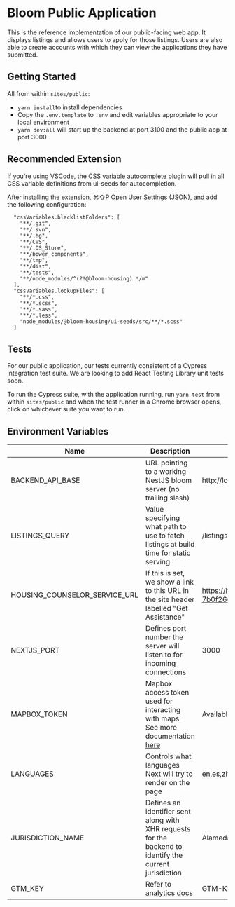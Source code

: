 # Bloom Public Application

This is the reference implementation of our public-facing web app. It displays listings and allows users to apply for those listings. Users are also able to create accounts with which they can view the applications they have submitted.

## Getting Started

All from within `sites/public`:

- `yarn install`to install dependencies
- Copy the `.env.template` to `.env` and edit variables appropriate to your local environment
- `yarn dev:all` will start up the backend at port 3100 and the public app at port 3000

## Recommended Extension

If you're using VSCode, the [CSS variable autocomplete plugin](https://marketplace.visualstudio.com/items?itemName=vunguyentuan.vscode-css-variables&ssr=false#overview) will pull in all CSS variable definitions from ui-seeds for autocompletion.

After installing the extension, ⌘⇧P Open User Settings (JSON), and add the following configuration:

```
  "cssVariables.blacklistFolders": [
    "**/.git",
    "**/.svn",
    "**/.hg",
    "**/CVS",
    "**/.DS_Store",
    "**/bower_components",
    "**/tmp",
    "**/dist",
    "**/tests",
    "**/node_modules/^(?!@bloom-housing).*/m"
  ],
  "cssVariables.lookupFiles": [
    "**/*.css",
    "**/*.scss",
    "**/*.sass",
    "**/*.less",
    "node_modules/@bloom-housing/ui-seeds/src/**/*.scss"
  ]
  ```

## Tests

For our public application, our tests currently consistent of a Cypress integration test suite. We are looking to add React Testing Library unit tests soon.

To run the Cypress suite, with the application running, run `yarn test` from within `sites/public` and when the test runner in a Chrome browser opens, click on whichever suite you want to run.

## Environment Variables

| Name                          | Description                                                                                                                                    | Default                                                                                                                   | Type                                   |
| ----------------------------- | ---------------------------------------------------------------------------------------------------------------------------------------------- | ------------------------------------------------------------------------------------------------------------------------- | -------------------------------------- |
| BACKEND_API_BASE              | URL pointing to a working NestJS bloom server (no trailing slash)                                                                              | http://localhost:3100                                                                                                     | string                                 |
| LISTINGS_QUERY                | Value specifying what path to use to fetch listings at build time for static serving                                                           | /listings                                                                                                                 | string                                 |
| HOUSING_COUNSELOR_SERVICE_URL | If this is set, we show a link to this URL in the site header labelled "Get Assistance"                                                        | https://housing.sfgov.org/assets/housing_counselors-7b0f260dac22dfa20871edd36135b62f1a25a9dad78faf2cf8e8e2514b80cf61.json | string                                 |
| NEXTJS_PORT                   | Defines port number the server will listen to for incoming connections                                                                         | 3000                                                                                                                      | number                                 |
| MAPBOX_TOKEN                  | Mapbox access token used for interacting with maps. See more documentation [here](https://docs.mapbox.com/help/getting-started/access-tokens/) | Available internally                                                                                                      | string                                 |
| LANGUAGES                     | Controls what languages Next will try to render on the page                                                                                    | en,es,zh,vi                                                                                                               | string                                 |  | number |
| JURISDICTION_NAME             | Defines an identifier sent along with XHR requests for the backend to identify the current jurisdiction                                        | Alameda                                                                                                                   | "Alameda" \| "San Jose" \| "San Mateo" |
| GTM_KEY                       | Refer to [analytics docs](https://github.com/bloom-housing/bloom/blob/master/docs/Analytics.md)                                                | GTM-KF22FJP                                                                                                               | string                                 |
